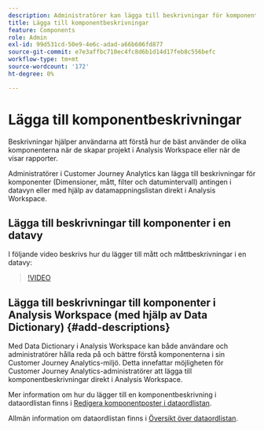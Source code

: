 ```yaml
---
description: Administratörer kan lägga till beskrivningar för komponenter med datavyn.
title: Lägga till komponentbeskrivningar
feature: Components
role: Admin
exl-id: 99d531cd-50e9-4e6c-adad-a66b606fd877
source-git-commit: e7e3affbc710ec4fc8d6b1d14d17feb8c556befc
workflow-type: tm+mt
source-wordcount: '172'
ht-degree: 0%

---
```


# Lägga till komponentbeskrivningar

Beskrivningar hjälper användarna att förstå hur de bäst använder de olika komponenterna när de skapar projekt i Analysis Workspace eller när de visar rapporter.

Administratörer i Customer Journey Analytics kan lägga till beskrivningar för komponenter (Dimensioner, mått, filter och datumintervall) antingen i datavyn eller med hjälp av datamappningslistan direkt i Analysis Workspace.

## Lägga till beskrivningar till komponenter i en datavy

I följande video beskrivs hur du lägger till mått och måttbeskrivningar i en datavy:

>[!VIDEO](https://video.tv.adobe.com/v/25453/?quality=12)

## Lägga till beskrivningar till komponenter i Analysis Workspace (med hjälp av Data Dictionary) {#add-descriptions}

Med Data Dictionary i Analysis Workspace kan både användare och administratörer hålla reda på och bättre förstå komponenterna i sin Customer Journey Analytics-miljö. Detta innefattar möjligheten för Customer Journey Analytics-administratörer att lägga till komponentbeskrivningar direkt i Analysis Workspace.

Mer information om hur du lägger till en komponentbeskrivning i dataordlistan finns i [Redigera komponentposter i dataordlistan](/help/components/data-dictionary/edit-entries-data-dictionary.md).

Allmän information om dataordlistan finns i [Översikt över dataordlistan](/help/components/data-dictionary/data-dictionary-overview.md).
